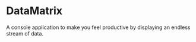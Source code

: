 # DataMatrix
A console application to make you feel productive by displaying an endless stream of data.
